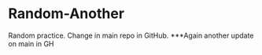 # Random-Another
Random practice. Change in main repo in GitHub.
***Again another update on main in GH

